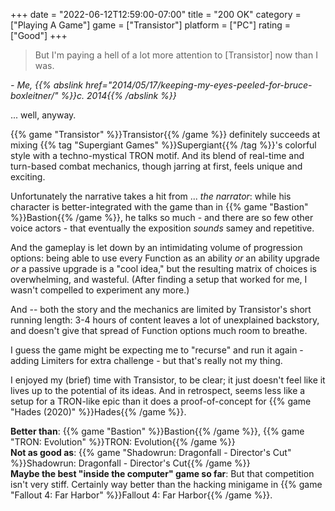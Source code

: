 +++
date = "2022-06-12T12:59:00-07:00"
title = "200 OK"
category = ["Playing A Game"]
game = ["Transistor"]
platform = ["PC"]
rating = ["Good"]
+++

> But I'm paying a hell of a lot more attention to [Transistor] now than I was.

<i>- Me, {{% abslink href="2014/05/17/keeping-my-eyes-peeled-for-bruce-boxleitner/" %}}c. 2014{{% /abslink %}}</i>

... well, anyway.

{{% game "Transistor" %}}Transistor{{% /game %}} definitely succeeds at mixing {{% tag "Supergiant Games" %}}Supergiant{{% /tag %}}'s colorful style with a techno-mystical TRON motif.  And its blend of real-time and turn-based combat mechanics, though jarring at first, feels unique and exciting.

Unfortunately the narrative takes a hit from ... <i>the narrator</i>: while his character is better-integrated with the game than in {{% game "Bastion" %}}Bastion{{% /game %}}, he talks so much - and there are so few other voice actors - that eventually the exposition <i>sounds</i> samey and repetitive.

And the gameplay is let down by an intimidating volume of progression options: being able to use every Function as an ability <i>or</i> an ability upgrade <i>or</i> a passive upgrade is a "cool idea," but the resulting matrix of choices is overwhelming, and wasteful.  (After finding a setup that worked for me, I wasn't compelled to experiment any more.)

And -- both the story and the mechanics are limited by Transistor's short running length: 3-4 hours of content leaves a lot of unexplained backstory, and doesn't give that spread of Function options much room to breathe.

I guess the game might be expecting me to "recurse" and run it again - adding Limiters for extra challenge - but that's really not my thing.

I enjoyed my (brief) time with Transistor, to be clear; it just doesn't feel like it lives up to the potential of its ideas.  And in retrospect, seems less like a setup for a TRON-like epic than it does a proof-of-concept for {{% game "Hades (2020)" %}}Hades{{% /game %}}.

<b>Better than</b>: {{% game "Bastion" %}}Bastion{{% /game %}}, {{% game "TRON: Evolution" %}}TRON: Evolution{{% /game %}}  
<b>Not as good as</b>: {{% game "Shadowrun: Dragonfall - Director's Cut" %}}Shadowrun: Dragonfall - Director's Cut{{% /game %}}  
<b>Maybe the best "inside the computer" game so far</b>: But that competition isn't very stiff.  Certainly way better than the hacking minigame in {{% game "Fallout 4: Far Harbor" %}}Fallout 4: Far Harbor{{% /game %}}.
